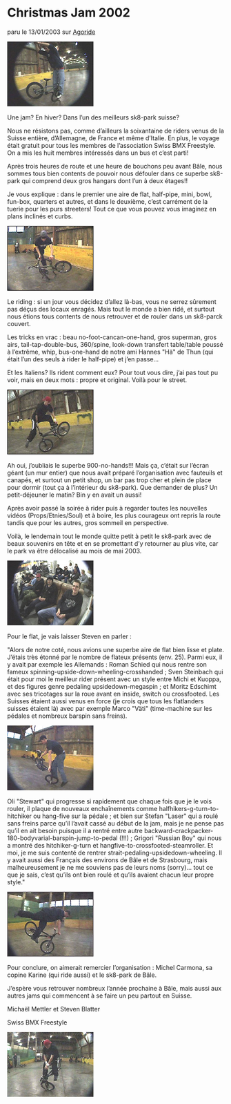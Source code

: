 # Christmas Jam 2002

paru le 13/01/2003 sur [Agoride](http://bmx.agoride.com/)

![cj02-01](./media/cj02-01.jpg)

Une jam? En hiver? Dans l’un des meilleurs sk8-park suisse?

Nous ne résistons pas, comme d’ailleurs la soixantaine de riders venus de la Suisse entière, d’Allemagne, de France et même d’Italie. En plus, le voyage était gratuit pour tous les membres de l’association Swiss BMX Freestyle. On a mis les huit membres intéressés dans un bus et c’est parti!

Après trois heures de route et une heure de bouchons peu avant Bâle, nous sommes tous bien contents de pouvoir nous défouler dans ce superbe sk8-park qui comprend deux gros hangars dont l’un à deux étages!!

Je vous explique : dans le premier une aire de flat, half-pipe, mini, bowl, fun-box, quarters et autres, et dans le deuxième, c’est carrément de la tuerie pour les purs streeters! Tout ce que vous pouvez vous imaginez en plans inclinés et curbs.

![cj02-02](./media/cj02-02.jpg)

Le riding : si un jour vous décidez d’allez là-bas, vous ne serrez sûrement pas déçus des locaux enragés. Mais tout le monde a bien ridé, et surtout nous étions tous contents de nous retrouver et de rouler dans un sk8-parck couvert.

Les tricks en vrac : beau no-foot-cancan-one-hand, gros superman, gros airs, tail-tap-double-bus, 360/spine, look-down transfert table/table poussé à l’extrême, whip, bus-one-hand de notre ami Hannes "Hä" de Thun (qui était l’un des seuls à rider le half-pipe) et j’en passe...

Et les Italiens? Ils rident comment eux? Pour tout vous dire, j’ai pas tout pu voir, mais en deux mots : propre et original. Voilà pour le street.

![cj02-03](./media/cj02-03.jpg)

Ah oui, j’oubliais le superbe 900-no-hands!!! Mais ça, c’était sur l’écran géant (un mur entier) que nous avait préparé l’organisation avec fauteuils et canapés, et surtout un petit shop, un bar pas trop cher et plein de place pour dormir (tout ça à l’intérieur du sk8-park). Que demander de plus? Un petit-déjeuner le matin? Bin y en avait un aussi!

Après avoir passé la soirée à rider puis à regarder toutes les nouvelles vidéos (Props/Etnies/Soul) et à boire, les plus courageux ont repris la route tandis que pour les autres, gros sommeil en perspective.

Voilà, le lendemain tout le monde quitte petit à petit le sk8-park avec de beaux souvenirs en tête et en se promettant d’y retourner au plus vite, car le park va être délocalisé au mois de mai 2003.

![cj02-04](./media/cj02-04.jpg)

Pour le flat, je vais laisser Steven en parler :

"Alors de notre coté, nous avions une superbe aire de flat bien lisse et plate. J’étais très étonné par le nombre de flateux présents (env. 25). Parmi eux, il y avait par exemple les Allemands : Roman Schied qui nous rentre son fameux spinning-upside-down-wheeling-crosshanded ; Sven Steinbach qui était pour moi le meilleur rider présent avec un style entre Michi et Kuoppa, et des figures genre pedaling upsidedown-megaspin ; et Moritz Edschimt avec ses tricotages sur la roue avant en inside, switch ou crossfooted. Les Suisses étaient aussi venus en force (je crois que tous les flatlanders suisses étaient là) avec par exemple Marco "Väti" (time-machine sur les pédales et nombreux barspin sans freins).

![cj02-05](./media/cj02-05.jpg)

Oli "Stewart" qui progresse si rapidement que chaque fois que je le vois rouler, il plaque de nouveaux enchaînements comme halfhikers-g-turn-to-hitchiker ou hang-five sur la pédale ; et bien sur Stefan "Laser" qui a roulé sans freins parce qu’il l’avait cassé au début de la jam, mais je ne pense pas qu’il en ait besoin puisque il a rentré entre autre backward-crackpacker-180-bodyvarial-barspin-jump-to-pedal (!!!) ; Grigori "Russian Boy" qui nous a montré des hitchiker-g-turn et hangfive-to-crossfooted-steamroller. Et moi, je me suis contenté de rentrer strait-pedaling-upsidedown-wheeling. Il y avait aussi des Français des environs de Bâle et de Strasbourg, mais malheureusement je ne me souviens pas de leurs noms (sorry)... tout ce que je sais, c’est qu’ils ont bien roulé et qu’ils avaient chacun leur propre style."

![cj02-06](./media/cj02-06.jpg)

Pour conclure, on aimerait remercier l’organisation : Michel Carmona, sa copine Karine (qui ride aussi) et le sk8-park de Bâle.

J’espère vous retrouver nombreux l’année prochaine à Bâle, mais aussi aux autres jams qui commencent à se faire un peu partout en Suisse.

Michaël Mettler et Steven Blatter

Swiss BMX Freestyle

![cj02-07](./media/cj02-07.jpg)
